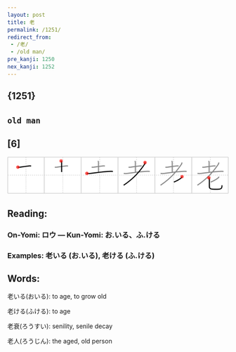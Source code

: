 ```yaml
---
layout: post
title: 老
permalink: /1251/
redirect_from:
 - /老/
 - /old man/
pre_kanji: 1250
nex_kanji: 1252
---
```


## {1251}

## `old man`

## [6]

<div class="stroke"><img src="../images/E88081.png" /></div>

## Reading:

### On-Yomi: ロウ &mdash; Kun-Yomi: お.いる、ふ.ける

### Examples: 老いる (お.いる), 老ける (ふ.ける)

## Words:

老いる(おいる): to age, to grow old

老ける(ふける): to age

老衰(ろうすい): senility, senile decay

老人(ろうじん): the aged, old person
